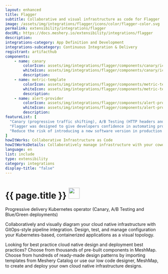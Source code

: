 ```yaml
---
layout: enhanced
title: Flagger
subtitle: Collaborative and visual infrastructure as code for Flagger
image: /assets/img/integrations/flagger/icons/color/flagger-color.svg
permalink: extensibility/integrations/flagger
docURL: https://docs.meshery.io/extensibility/integrations/flagger
description: 
integrations-category: App Definition and Development
integrations-subcategory: Continuous Integration & Delivery
registrant: artifacthub
components: 
	- name: canary
		colorIcon: assets/img/integrations/flagger/components/canary/icons/color/canary-color.svg
		whiteIcon: assets/img/integrations/flagger/components/canary/icons/white/canary-white.svg
		description: 
	- name: metric-template
		colorIcon: assets/img/integrations/flagger/components/metric-template/icons/color/metric-template-color.svg
		whiteIcon: assets/img/integrations/flagger/components/metric-template/icons/white/metric-template-white.svg
		description: 
	- name: alert-provider
		colorIcon: assets/img/integrations/flagger/components/alert-provider/icons/color/alert-provider-color.svg
		whiteIcon: assets/img/integrations/flagger/components/alert-provider/icons/white/alert-provider-white.svg
		description: 
featureList: [
  "Canary (progressive traffic shifting), A/B Testing (HTTP headers and cookies traffic routing), Blue/Green (traffic switching and mirroring)",
  "Flagger was designed to give developers confidence in automating production releases with progressive delivery techniques.",
  "Reduce the risk of introducing a new software version in production by gradually shifting traffic to the new version while measuring metrics like HTTP/gRPC request success rate and latency."
]
howItWorks: Collaborative Infrastructure as Code
howItWorksDetails: Collaboratively manage infrastructure with your coworkers synchronously sharing the same designs.
language: en
list: include
type: extensibility
category: integrations
display-title: "false"
---
```

<h1>{{ page.title }} <img src="{{ page.image }}" style="width: 35px; height: 35px;" /></h1>

<p>
Progressive delivery Kubernetes operator (Canary, A/B Testing and Blue/Green deployments)
</p>
<p>
    Collaboratively and visually diagram your cloud native infrastructure with GitOps-style pipeline integration. Design, test, and manage configuration your Kubernetes-based, containerized applications as a visual topology.
</p>
<p>
    Looking for best practice cloud native design and deployment best practices? Choose from thousands of pre-built components in MeshMap. Choose from hundreds of ready-made design patterns by importing templates from Meshery Catalog or use our low code designer, MeshMap, to create and deploy your own cloud native infrastructure designs.
</p>
